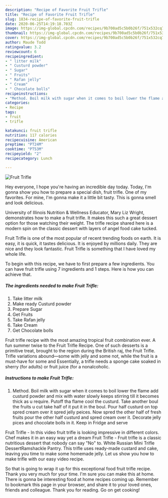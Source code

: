 ```yaml
---
description: "Recipe of Favorite Fruit Trifle"
title: "Recipe of Favorite Fruit Trifle"
slug: 1834-recipe-of-favorite-fruit-trifle
date: 2020-06-25T14:19:18.703Z
image: https://img-global.cpcdn.com/recipes/9b700ad5c5b0b26f/751x532cq70/fruit-trifle-recipe-main-photo.jpg
thumbnail: https://img-global.cpcdn.com/recipes/9b700ad5c5b0b26f/751x532cq70/fruit-trifle-recipe-main-photo.jpg
cover: https://img-global.cpcdn.com/recipes/9b700ad5c5b0b26f/751x532cq70/fruit-trifle-recipe-main-photo.jpg
author: Maude Todd
ratingvalue: 3.2
reviewcount: 6
recipeingredient:
- " litter milk"
- " Custurd powder"
- " Sugar"
- " Fruits"
- " Rafan jelly"
- " Cream"
- " Chocolate bolls"
recipeinstructions:
- "Method. Boil milk with sugar when it comes to boil lower the flame add custurd powder and mix with water slowly keeps stirring till it becomes thick as u require. Putoff tha flame cool the custurd. Take another boul the fruits u cut take half of it put it in the boul. Pour half custurd on top spred cream over it spred jelly peices. Now spred the other half of fresh fruits pour the other half custurd and spred cream over it. Decorate jelly pices and chocolate bolls in it. Keep in Fridge and serve"
categories:
- Recipe
tags:
- fruit
- trifle

katakunci: fruit trifle 
nutrition: 117 calories
recipecuisine: American
preptime: "PT24M"
cooktime: "PT53M"
recipeyield: "2"
recipecategory: Lunch

---
```



![Fruit Trifle](https://img-global.cpcdn.com/recipes/9b700ad5c5b0b26f/751x532cq70/fruit-trifle-recipe-main-photo.jpg)

Hey everyone, I hope you're having an incredible day today. Today, I'm gonna show you how to prepare a special dish, fruit trifle. One of my favorites. For mine, I'm gonna make it a little bit tasty. This is gonna smell and look delicious.

University of Illinois Nutrition &amp; Wellness Educator, Mary Liz Wright, demonstrates how to make a fruit trifle. It makes this such a great dessert option for those watching their weight. The trifle recipe shared here is a modern spin on the classic dessert with layers of angel food cake tucked.

Fruit Trifle is one of the most popular of recent trending foods on earth. It is easy, it is quick, it tastes delicious. It is enjoyed by millions daily. They are nice and they look fantastic. Fruit Trifle is something that I have loved my whole life.


To begin with this recipe, we have to first prepare a few ingredients. You can have fruit trifle using 7 ingredients and 1 steps. Here is how you can achieve that.

<!--inarticleads1-->

##### The ingredients needed to make Fruit Trifle:

1. Take  litter milk
1. Make ready  Custurd powder
1. Prepare  Sugar
1. Get  Fruits
1. Take  Rafan jelly
1. Take  Cream
1. Get  Chocolate bolls


Fruit trifle recipe with the most amazing tropical fruit combination ever. A fun summer twise to the Fruit Trifle Recipe. One of such desserts is a primitive treat, brought to the region during the British raj, the Fruit Trifle. Trifle variations abound—some with jelly and some not, while the fruit is a must-have for some and Essentially, a trifle needs a sponge cake soaked in sherry (for adults) or fruit juice (for a nonalcoholic. 

<!--inarticleads2-->

##### Instructions to make Fruit Trifle:

1. Method. Boil milk with sugar when it comes to boil lower the flame add custurd powder and mix with water slowly keeps stirring till it becomes thick as u require. Putoff tha flame cool the custurd. Take another boul the fruits u cut take half of it put it in the boul. Pour half custurd on top spred cream over it spred jelly peices. Now spred the other half of fresh fruits pour the other half custurd and spred cream over it. Decorate jelly pices and chocolate bolls in it. Keep in Fridge and serve


Fruit Trifle - In this video fruit trifle is looking impressive in different colors. Chef makes it in an easy way yet a dream Fruit Trifle - Fruit trifle is a classic nutritious dessert that nobody can say &#34;No&#34; to. White Russian Mini Trifle DessertRamshackle Pantry. This trifle uses ready-made custard and cake, leaving you time to make some homemade jelly. Let us show you how to make trifle with our easy video recipe. 

So that is going to wrap it up for this exceptional food fruit trifle recipe. Thank you very much for your time. I'm sure you can make this at home. There is gonna be interesting food at home recipes coming up. Remember to bookmark this page in your browser, and share it to your loved ones, friends and colleague. Thank you for reading. Go on get cooking!
